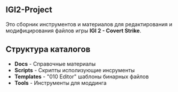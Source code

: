 IGI2-Project
------------
Это сборник инструментов и материалов для редактирования и модифицирования файлов игры **IGI 2 - Covert Strike**.


Структура каталогов
-------------------

- **Docs** - Справочные материалы
- **Scripts** - Скрипты исполизующие инсрументы
- **Templates** - "010 Editor" шаблоны бинарных файлов
- **Tools** - Инструменты для моддинга

